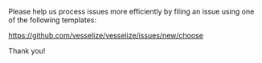 Please help us process issues more efficiently by filing an
issue using one of the following templates:

<https://github.com/vesselize/vesselize/issues/new/choose>

Thank you!
